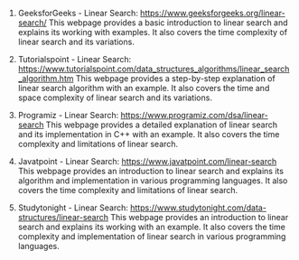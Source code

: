 

1. GeeksforGeeks - Linear Search: 
https://www.geeksforgeeks.org/linear-search/
This webpage provides a basic introduction to linear search and explains its working with examples. It also covers the time complexity of linear search and its variations.

2. Tutorialspoint - Linear Search:
https://www.tutorialspoint.com/data_structures_algorithms/linear_search_algorithm.htm
This webpage provides a step-by-step explanation of linear search algorithm with an example. It also covers the time and space complexity of linear search and its variations.

3. Programiz - Linear Search:
https://www.programiz.com/dsa/linear-search
This webpage provides a detailed explanation of linear search and its implementation in C++ with an example. It also covers the time complexity and limitations of linear search.

4. Javatpoint - Linear Search:
https://www.javatpoint.com/linear-search
This webpage provides an introduction to linear search and explains its algorithm and implementation in various programming languages. It also covers the time complexity and limitations of linear search.

5. Studytonight - Linear Search:
https://www.studytonight.com/data-structures/linear-search
This webpage provides an introduction to linear search and explains its working with an example. It also covers the time complexity and implementation of linear search in various programming languages.